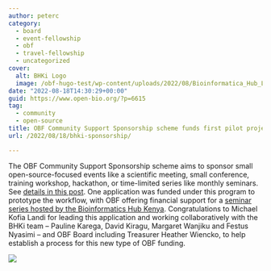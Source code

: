 ```yaml
---
author: peterc
category:
  - board
  - event-fellowship
  - obf
  - travel-fellowship
  - uncategorized
cover:
  alt: BHKi Logo
  image: /obf-hugo-test/wp-content/uploads/2022/08/Bioinformatica_Hub_Logo.png
date: "2022-08-18T14:30:29+00:00"
guid: https://www.open-bio.org/?p=6615
tag:
  - community
  - open-source
title: OBF Community Support Sponsorship scheme funds first pilot project
url: /2022/08/18/bhki-sponsorship/

---
```

The OBF Community Support Sponsorship scheme aims to sponsor small open-source-focused events like a scientific meeting, small conference, training workshop, hackathon, or time-limited series like monthly seminars. See [details in this post](/obf-hugo-test/2021/05/11/obf-community-support-sponsorship/). One application was funded under this program to prototype the workflow, with OBF offering financial support for a [seminar series hosted by the Bioinformatics Hub Kenya](https://bhki.org/2022/08/17/empowering-our-community-with-bioinformatics-data-management-and-soft-skills/). Congratulations to Michael Kofia Landi for leading this application and working collaboratively with the BHKi team – Pauline Karega, David Kiragu, Margaret Wanjiku and Festus Nyasimi – and OBF Board including Treasurer Heather Wiencko, to help establish a process for this new type of OBF funding.

[![](/obf-hugo-test/wp-content/uploads/2022/08/Bioinformatica_Hub_Logo-918x1024.png)](https://bhki.org/2022/08/17/empowering-our-community-with-bioinformatics-data-management-and-soft-skills/)
